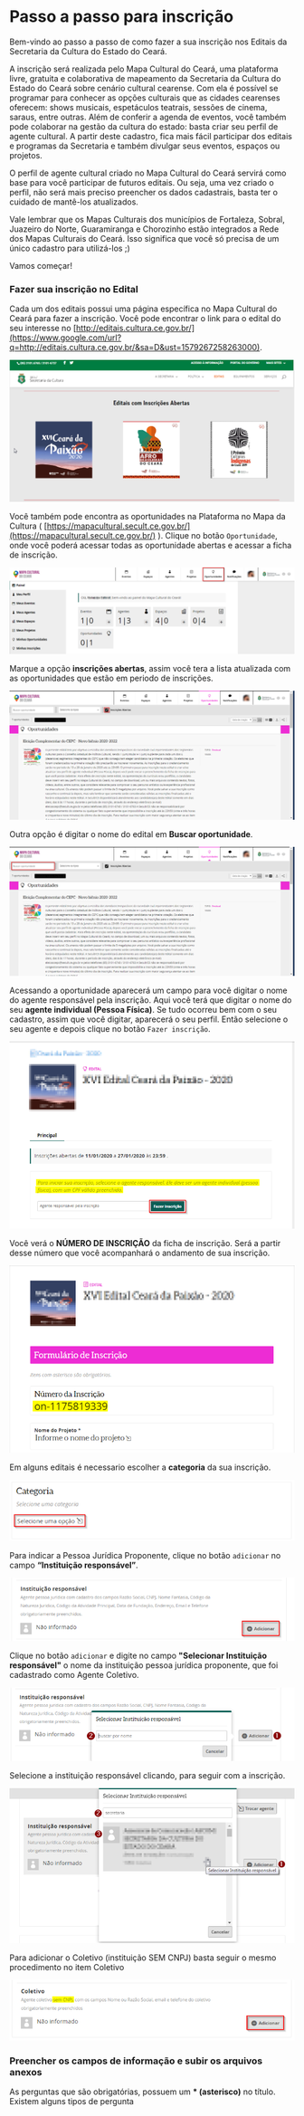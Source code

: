# Passo a passo para inscrição

Bem-vindo ao passo a passo de como fazer a sua inscrição nos Editais da Secretaria da Cultura do Estado do Ceará.

A inscrição será realizada pelo Mapa Cultural do Ceará, uma plataforma livre, gratuita e colaborativa de mapeamento da Secretaria da Cultura do Estado do Ceará sobre cenário cultural cearense. Com ela é possível se programar para conhecer as opções culturais que as cidades cearenses oferecem: shows musicais, espetáculos teatrais, sessões de cinema, saraus, entre outras. Além de conferir a agenda de eventos, você também pode colaborar na gestão da cultura do estado: basta criar seu perfil de agente cultural. A partir deste cadastro, fica mais fácil participar dos editais e programas da Secretaria e também divulgar seus eventos, espaços ou projetos.

O perfil de agente cultural criado no Mapa Cultural do Ceará servirá como base para você participar de futuros editais. Ou seja, uma vez criado o perfil, não será mais preciso preencher os dados cadastrais, basta ter o cuidado de mantê-los atualizados.

Vale lembrar que os Mapas Culturais dos municípios de Fortaleza, Sobral, Juazeiro do Norte, Guaramiranga e Chorozinho estão integrados a Rede dos Mapas Culturais do Ceará. Isso significa que você só precisa de um único cadastro para utilizá-los ;\)

Vamos começar!

### Fazer sua inscrição no Edital <a id="h.xsum5wj02bui"></a>

Cada um dos editais possui uma página específica no Mapa Cultural do Ceará para fazer a inscrição. Você pode encontrar o link para o edital do seu interesse no [http://editais.cultura.ce.gov.br/](https://www.google.com/url?q=http://editais.cultura.ce.gov.br/&sa=D&ust=1579267258263000).

![Editais com inscri&#xE7;&#xF5;es abertas](../.gitbook/assets/passo-a-passo-para-inscricao-01.png)

Você também pode encontra as oportunidades na Plataforma no Mapa da Cultura \( [https://mapacultural.secult.ce.gov.br/](https://mapacultural.secult.ce.gov.br/) \). Clique no botão `Oportunidade`, onde você poderá acessar todas as oportunidade abertas e acessar a ficha de inscrição. 

![Oportunidades](../.gitbook/assets/passo-a-passo-para-inscricao-02.png)

Marque a opção **inscrições abertas**, assim você tera a lista atualizada com as oportunidades que estão em periodo de inscrições. 

![Inscri&#xE7;&#xF5;es abertas ](../.gitbook/assets/passo-a-passo-para-inscricao-03.png)

Outra opção é digitar o nome do edital em **Buscar oportunidade**. 

![Buscar oportunidade](../.gitbook/assets/passo-a-passo-para-inscricao-04.png)

Acessando a oportunidade aparecerá um campo para você digitar o nome do agente responsável pela inscrição. Aqui você terá que digitar o nome do seu **agente individual \(Pessoa Física\)**. Se tudo ocorreu bem com o seu cadastro, assim que você digitar, aparecerá o seu perfil. Então selecione o seu agente e depois clique no botão `Fazer inscrição`.

![Agente Respons&#xE1;vel pela inscri&#xE7;&#xE3;o \| Fazer inscri&#xE7;&#xE3;o](../.gitbook/assets/passo-a-passo-para-inscricao-05.png)

Você verá o **NÚMERO DE INSCRIÇÃO** da ficha de inscrição. Será a partir desse número que você acompanhará o andamento de sua inscrição.

![N&#xFA;mero da inscri&#xE7;&#xE3;o](../.gitbook/assets/passo-a-passo-para-inscricao-06.png)

Em alguns editais é necessario escolher a **categoria** da sua inscrição. 

![Selecionar uma op&#xE7;&#xE3;o](../.gitbook/assets/passo-a-passo-para-inscricao-07.png)

Para indicar a Pessoa Jurídica Proponente, clique no botão `adicionar` no campo **“Instituição responsável”**. 

![Bot&#xE3;o adicionar](../.gitbook/assets/passo-a-passo-para-inscricao-08.png)

Clique no botão `adicionar` e digite no campo **"Selecionar Instituição responsável"** o nome da instituição pessoa jurídica proponente, que foi cadastrado como Agente Coletivo.

![1 Adcionar \| 2 Buscar por nome](../.gitbook/assets/passo-a-passo-para-inscricao-09.png)

Selecione a instituição responsável clicando, para seguir com a inscrição.

![1 Adicionar \| 2 Buscar por nome \| 3 Selecionar institui&#xE7;&#xE3;o](../.gitbook/assets/passo-a-passo-para-inscricao-10.png)

Para adicionar o Coletivo \(instituição SEM CNPJ\) basta seguir o mesmo procedimento no item Coletivo

![Adicionar Coletivo](../.gitbook/assets/passo-a-passo-para-inscricao-12.png)

### Preencher os campos de informação e subir os arquivos anexos <a id="h.vhwq5qp0qn1t"></a>

As perguntas que são obrigatórias, possuem um **\* \(asterisco\)** no título. Existem alguns tipos de pergunta

